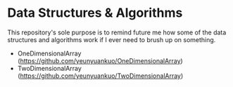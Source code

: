 # Data Structures & Algorithms

This repository's sole purpose is to remind future me how some of the data structures and algorithms work if I ever need to brush up on something.

* OneDimensionalArray (https://github.com/yeunyuankuo/OneDimensionalArray)
* TwoDimensionalArray (https://github.com/yeunyuankuo/TwoDimensionalArray)
